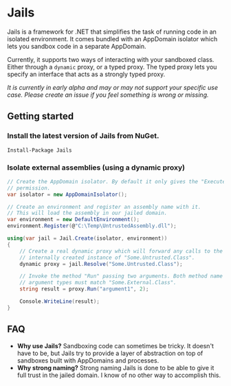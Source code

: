 # Jails

Jails is a framework for .NET that simplifies the task of running code in an isolated environment. It comes bundled with an AppDomain isolator which lets you sandbox code in a separate AppDomain.

Currently, it supports two ways of interacting with your sandboxed class. Either through a `dynamic` proxy, or a typed proxy. The typed proxy lets you specify an interface that acts as a strongly typed proxy.

*It is currently in early alpha and may or may not support your specific use case. Please create an issue if you feel something is wrong or missing.*

## Getting started

### Install the latest version of Jails from NuGet.

```posh
Install-Package Jails
```

### Isolate external assemblies (using a dynamic proxy)

```csharp
// Create the AppDomain isolator. By default it only gives the "Execute"
// permission.
var isolator = new AppDomainIsolator();

// Create an environment and register an assembly name with it.
// This will load the assembly in our jailed domain.
var environment = new DefaultEnvironment();
environment.Register(@"C:\Temp\UntrustedAssembly.dll");

using(var jail = Jail.Create(isolator, environment))
{
    // Create a real dynamic proxy which will forward any calls to the
    // internally created instance of "Some.Untrusted.Class".
    dynamic proxy = jail.Resolve("Some.Untrusted.Class");

    // Invoke the method "Run" passing two arguments. Both method name and
    // argument types must match "Some.External.Class".
    string result = proxy.Run("argument1", 2);

    Console.WriteLine(result);
}
```

## FAQ

- **Why use Jails?** Sandboxing code can sometimes be tricky. It doesn't have to be, but Jails try to provide a layer of abstraction on top of sandboxes built with AppDomains and processes.
- **Why strong naming?** Strong naming Jails is done to be able to give it full trust in the jailed domain. I know of no other way to accomplish this.
